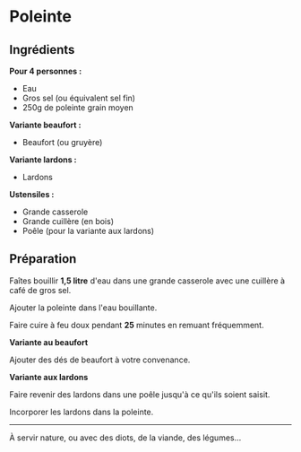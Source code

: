 # Poleinte

## Ingrédients

__Pour 4 personnes :__

* Eau
* Gros sel (ou équivalent sel fin)
* 250g de poleinte grain moyen

__Variante beaufort :__

* Beaufort (ou gruyère)

__Variante lardons :__

* Lardons

__Ustensiles :__

* Grande casserole
* Grande cuillère (en bois)
* Poêle (pour la variante aux lardons)

## Préparation

Faîtes bouillir __1,5 litre__ d'eau dans une grande casserole avec une cuillère à café de gros sel.

Ajouter la poleinte dans l'eau bouillante.

Faire cuire à feu doux pendant __25__ minutes en remuant fréquemment.

__Variante au beaufort__

Ajouter des dés de beaufort à votre convenance.

__Variante aux lardons__

Faire revenir des lardons dans une poêle jusqu'à ce qu'ils soient saisit.

Incorporer les lardons dans la poleinte.

***

À servir nature, ou avec des diots, de la viande, des légumes…
